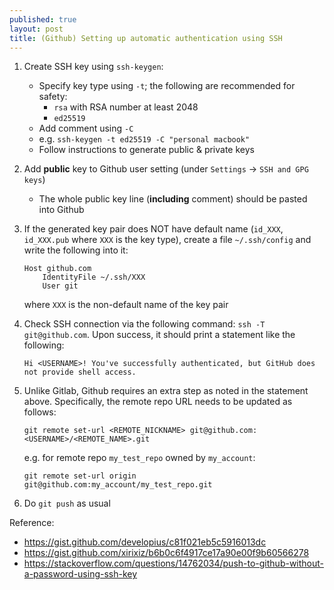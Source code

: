 ```yaml
---
published: true
layout: post
title: (Github) Setting up automatic authentication using SSH
---
```


1.  Create SSH key using `ssh-keygen`:
    - Specify key type using `-t`; the following are recommended for safety:
        - `rsa` with RSA number at least 2048
        - `ed25519`
    - Add comment using `-C`
    - e.g. `ssh-keygen -t ed25519 -C "personal macbook"`
    - Follow instructions to generate public & private keys

2.  Add **public** key to Github user setting (under `Settings` -> `SSH and GPG keys`)
    - The whole public key line (**including** comment) should be pasted into Github

3.  If the generated key pair does NOT have default name (`id_XXX`, `id_XXX.pub` where `XXX` is the key type),
    create a file `~/.ssh/config` and write the following into it:
    ```
    Host github.com
        IdentityFile ~/.ssh/XXX
        User git
    ```
    where `XXX` is the non-default name of the key pair

4.  Check SSH connection via the following command: `ssh -T git@github.com`.
    Upon success, it should print a statement like the following:
    ```
    Hi <USERNAME>! You've successfully authenticated, but GitHub does not provide shell access.
    ```

5.  Unlike Gitlab, Github requires an extra step as noted in the statement above.
    Specifically, the remote repo URL needs to be updated as follows:
    ```
    git remote set-url <REMOTE_NICKNAME> git@github.com:<USERNAME>/<REMOTE_NAME>.git
    ```
    e.g. for remote repo `my_test_repo` owned by `my_account`:
    ```
    git remote set-url origin git@github.com:my_account/my_test_repo.git
    ```

6.  Do `git push` as usual


Reference:
- <https://gist.github.com/developius/c81f021eb5c5916013dc>
- <https://gist.github.com/xirixiz/b6b0c6f4917ce17a90e00f9b60566278>
- <https://stackoverflow.com/questions/14762034/push-to-github-without-a-password-using-ssh-key>
